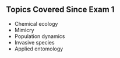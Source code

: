 <!--
.. title: Lecture-21-17 Review for EXAM2
.. slug: lecture-21-17-review-for-exam2
.. date: 2021-10-25 12:45 UTC+10:00
.. tags: lecture
.. category:
.. link:
.. description:
.. type: text
-->

## Topics Covered Since Exam 1
* Chemical ecology
* Mimicry
* Population dynamics
* Invasive species
* Applied entomology
